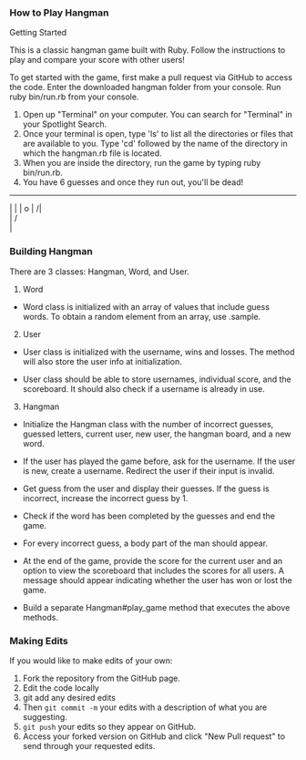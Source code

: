 ### How to Play Hangman ###

Getting Started

This is a classic hangman game built with Ruby. Follow the instructions to play and compare your score with other users!

To get started with the game, first make a pull request via GitHub to access the code. Enter the downloaded hangman folder from your console. Run ruby bin/run.rb from your console.

1. Open up "Terminal" on your computer. You can search for "Terminal" in your Spotlight Search.
2. Once your terminal is open, type 'ls' to list all the directories or files that are available to you. Type 'cd' followed by the name of the directory in which the hangman.rb file is located.
3. When you are inside the directory, run the game by typing ruby bin/run.rb.
4. You have 6 guesses and once they run out, you'll be dead!

_ _ _ _ _ __
|          |
|          o
|         /|\
|         / \
|    


### Building Hangman ###

There are 3 classes: Hangman, Word, and User.

1. Word
  - Word class is initialized with an array of values that include guess words. To obtain a random element from an array, use .sample.

2. User
  - User class is initialized with the username, wins and losses. The method will also store the user info at initialization.

 - User class should be able to store usernames, individual score, and the scoreboard. It should also check if a username is already in use.

3. Hangman
  - Initialize the Hangman class with the number of incorrect guesses, guessed letters, current user, new user, the hangman board, and a new word.

 - If the user has played the game before, ask for the username. If the user is new, create a username. Redirect the user if their input is invalid.

 - Get guess from the user and display their guesses. If the guess is incorrect, increase the incorrect guess by 1.

 - Check if the word has been completed by the guesses and end the game.

 - For every incorrect guess, a body part of the man should appear.

 - At the end of the game, provide the score for the current user and an option to view the scoreboard that includes the scores for all users. A message should appear indicating whether the user has won or lost the game.

 - Build a separate Hangman#play_game method that executes the above methods.


### Making Edits ###

If you would like to make edits of your own:

1. Fork the repository from the GitHub page.
2. Edit the code locally
3. git add any desired edits
4. Then `git commit -m` your edits with a description of what you are suggesting.
5. `git push` your edits so they appear on GitHub.
6. Access your forked version on GitHub and click "New Pull request" to send through your requested edits.